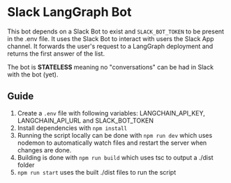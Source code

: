 # Slack LangGraph Bot

This bot depends on a Slack Bot to exist and `SLACK_BOT_TOKEN` to be present in the .env file.
It uses the Slack Bot to interact with users the Slack App channel.
It forwards the user's request to a LangGraph deployment and returns the first answer of the list.

The bot is <b>STATELESS</b> meaning no "conversations" can be had in Slack with the bot (yet).

## Guide

1. Create a `.env` file with following variables: LANGCHAIN_API_KEY, LANGCHAIN_API_URL and SLACK_BOT_TOKEN
2. Install dependencies with `npm install`
3. Running the script locally can be done with `npm run dev` which uses nodemon to automatically watch files and restart the server when changes are done.
4. Building is done with `npm run build` which uses tsc to output a ./dist folder
5. `npm run start` uses the built ./dist files to run the script
